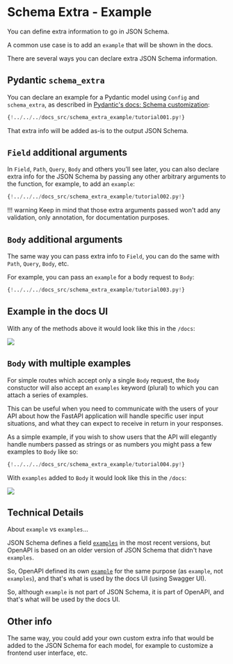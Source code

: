 # Schema Extra - Example

You can define extra information to go in JSON Schema.

A common use case is to add an `example` that will be shown in the docs.

There are several ways you can declare extra JSON Schema information.

## Pydantic `schema_extra`

You can declare an example for a Pydantic model using `Config` and `schema_extra`, as described in <a href="https://pydantic-docs.helpmanual.io/usage/schema/#schema-customization" class="external-link" target="_blank">Pydantic's docs: Schema customization</a>:

```Python hl_lines="15-23"
{!../../../docs_src/schema_extra_example/tutorial001.py!}
```

That extra info will be added as-is to the output JSON Schema.

## `Field` additional arguments

In `Field`, `Path`, `Query`, `Body` and others you'll see later, you can also declare extra info for the JSON Schema by passing any other arbitrary arguments to the function, for example, to add an `example`:

```Python hl_lines="4  10-13"
{!../../../docs_src/schema_extra_example/tutorial002.py!}
```

!!! warning
    Keep in mind that those extra arguments passed won't add any validation, only annotation, for documentation purposes.

## `Body` additional arguments

The same way you can pass extra info to `Field`, you can do the same with `Path`, `Query`, `Body`, etc.

For example, you can pass an `example` for a body request to `Body`:

```Python hl_lines="21-26"
{!../../../docs_src/schema_extra_example/tutorial003.py!}
```

## Example in the docs UI

With any of the methods above it would look like this in the `/docs`:

<img src="/img/tutorial/body-fields/image01.png">

## `Body` with multiple examples

For simple routes which accept only a single `Body` request, the `Body` constuctor will also accept an `examples` keyword (plural) to which you can attach a series of examples. 

This can be useful when you need to communicate with the users of your API about how the FastAPI application will handle specific user input situations, and what they can expect to receive in return in your responses.

As a simple example, if you wish to show users that the API will elegantly handle numbers passed as strings or as numbers you might pass a few examples to `Body` like so:

```Python hl_lines="20-48"
{!../../../docs_src/schema_extra_example/tutorial004.py!}
```

With `examples` added to `Body` it would look like this in the `/docs`:

<img src="/img/tutorial/body-fields/image02.png">


## Technical Details

About `example` vs `examples`...

JSON Schema defines a field <a href="https://json-schema.org/draft/2019-09/json-schema-validation.html#rfc.section.9.5" class="external-link" target="_blank">`examples`</a> in the most recent versions, but OpenAPI is based on an older version of JSON Schema that didn't have `examples`.

So, OpenAPI defined its own <a href="https://github.com/OAI/OpenAPI-Specification/blob/master/versions/3.0.3.md#fixed-fields-20" class="external-link" target="_blank">`example`</a> for the same purpose (as `example`, not `examples`), and that's what is used by the docs UI (using Swagger UI).

So, although `example` is not part of JSON Schema, it is part of OpenAPI, and that's what will be used by the docs UI.

## Other info

The same way, you could add your own custom extra info that would be added to the JSON Schema for each model, for example to customize a frontend user interface, etc.
